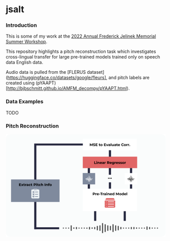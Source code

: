 # jsalt

### Introduction

This is some of my work at the [2022 Annual Frederick Jelinek Memorial Summer Workshop](https://www.clsp.jhu.edu/2022-eighth-frederick-jelinek-memorial-summer-workshop/).

This repository highlights a pitch reconstruction task which investigates cross-lingual transfer for large pre-trained models trained only on speech data English data.

Audio data is pulled from the [FLERUS dataset](https://huggingface.co/datasets/google/fleurs], and pitch labels are created using (pYAAPT)[http://bjbschmitt.github.io/AMFM_decompy/pYAAPT.html).

### Data Examples

TODO

### Pitch Reconstruction

![Pitch Reconstruction Diagram](img/pitch_reconstruct.png "Pitch Reconstruction")
